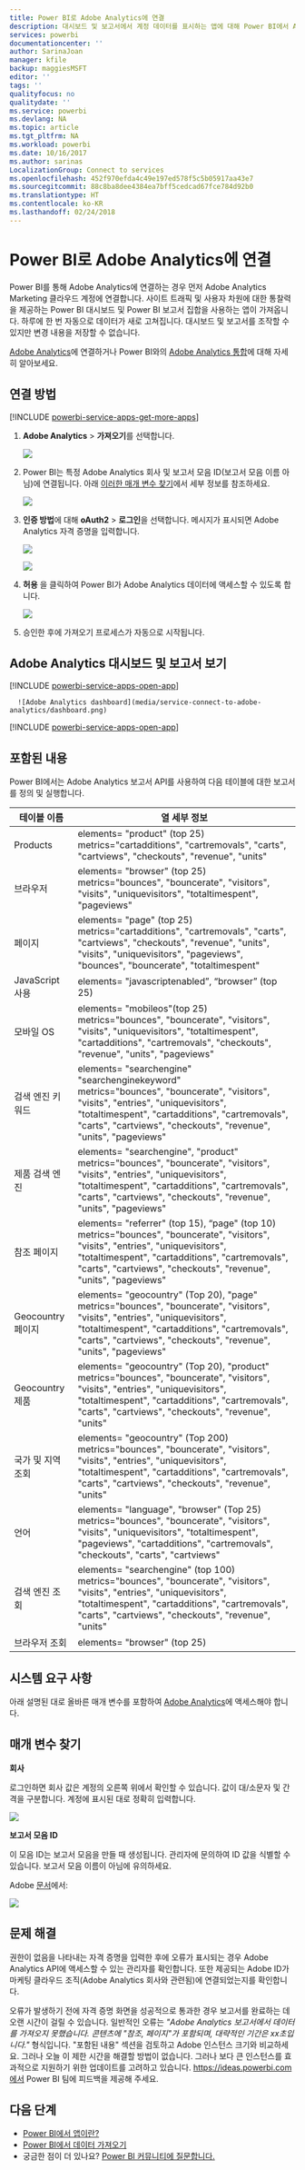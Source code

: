 ```yaml
---
title: Power BI로 Adobe Analytics에 연결
description: 대시보드 및 보고서에서 계정 데이터를 표시하는 앱에 대해 Power BI에서 Adobe Analytics로 연결합니다.
services: powerbi
documentationcenter: ''
author: SarinaJoan
manager: kfile
backup: maggiesMSFT
editor: ''
tags: ''
qualityfocus: no
qualitydate: ''
ms.service: powerbi
ms.devlang: NA
ms.topic: article
ms.tgt_pltfrm: NA
ms.workload: powerbi
ms.date: 10/16/2017
ms.author: sarinas
LocalizationGroup: Connect to services
ms.openlocfilehash: 452f970efda4c49e197ed578f5c5b05917aa43e7
ms.sourcegitcommit: 88c8ba8dee4384ea7bff5cedcad67fce784d92b0
ms.translationtype: HT
ms.contentlocale: ko-KR
ms.lasthandoff: 02/24/2018
---
```

# <a name="connect-to-adobe-analytics-with-power-bi"></a>Power BI로 Adobe Analytics에 연결
Power BI를 통해 Adobe Analytics에 연결하는 경우 먼저 Adobe Analytics Marketing 클라우드 계정에 연결합니다. 사이트 트래픽 및 사용자 차원에 대한 통찰력을 제공하는 Power BI 대시보드 및 Power BI 보고서 집합을 사용하는 앱이 가져옵니다. 하루에 한 번 자동으로 데이터가 새로 고쳐집니다. 대시보드 및 보고서를 조작할 수 있지만 변경 내용을 저장할 수 없습니다.

[Adobe Analytics](https://app.powerbi.com/getdata/services/adobe-analytics)에 연결하거나 Power BI와의 [Adobe Analytics 통합](https://powerbi.microsoft.com/integrations/adobe-analytics)에 대해 자세히 알아보세요.

## <a name="how-to-connect"></a>연결 방법
[!INCLUDE [powerbi-service-apps-get-more-apps](./includes/powerbi-service-apps-get-more-apps.md)]

1. **Adobe Analytics** \> **가져오기**를 선택합니다.
   
   ![](media/service-connect-to-adobe-analytics/adobe.png)
2. Power BI는 특정 Adobe Analytics 회사 및 보고서 모음 ID(보고서 모음 이름 아님)에 연결됩니다. 아래 [이러한 매개 변수 찾기](#FindingParams)에서 세부 정보를 참조하세요.
   
   ![](media/service-connect-to-adobe-analytics/parameters.png)
3. **인증 방법**에 대해 **oAuth2** \> **로그인**을 선택합니다. 메시지가 표시되면 Adobe Analytics 자격 증명을 입력합니다. 
   
    ![](media/service-connect-to-adobe-analytics/creds.png)
   
    ![](media/service-connect-to-adobe-analytics/adobe_signin.png)
4. **허용** 을 클릭하여 Power BI가 Adobe Analytics 데이터에 액세스할 수 있도록 합니다.
   
   ![](media/service-connect-to-adobe-analytics/adobe_authorize.png)
5. 승인한 후에 가져오기 프로세스가 자동으로 시작됩니다. 

## <a name="view-the-adobe-analytics-dashboard-and-reports"></a>Adobe Analytics 대시보드 및 보고서 보기
[!INCLUDE [powerbi-service-apps-open-app](./includes/powerbi-service-apps-open-app.md)]

      ![Adobe Analytics dashboard](media/service-connect-to-adobe-analytics/dashboard.png)

[!INCLUDE [powerbi-service-apps-open-app](./includes/powerbi-service-apps-what-now.md)]

## <a name="whats-included"></a>포함된 내용
Power BI에서는 Adobe Analytics 보고서 API를 사용하여 다음 테이블에 대한 보고서를 정의 및 실행합니다.

| **테이블 이름** | **열 세부 정보** |
| --- | --- |
| Products |elements=  "product" (top 25) </br> metrics="cartadditions", "cartremovals", "carts", "cartviews", "checkouts", "revenue", "units" |
| 브라우저 |elements= "browser" (top 25)</br>  metrics="bounces", "bouncerate", "visitors", "visits", "uniquevisitors", "totaltimespent", "pageviews" |
| 페이지 |elements= "page" (top 25)</br>  metrics="cartadditions", "cartremovals", "carts", "cartviews", "checkouts", "revenue", "units", "visits", "uniquevisitors", "pageviews", "bounces", "bouncerate", "totaltimespent" |
| JavaScript 사용 |elements=  "javascriptenabled”, “browser” (top 25) |
| 모바일 OS |elements= "mobileos"(top 25)</br> metrics="bounces", "bouncerate", "visitors", "visits", "uniquevisitors", "totaltimespent", "cartadditions", "cartremovals", "checkouts", "revenue", "units", "pageviews" |
| 검색 엔진 키워드 |elements= "searchengine" "searchenginekeyword"</br>  metrics="bounces", "bouncerate", "visitors", "visits", "entries", "uniquevisitors", "totaltimespent", "cartadditions", "cartremovals", "carts", "cartviews", "checkouts", "revenue", "units", "pageviews" |
| 제품 검색 엔진 |elements= "searchengine", "product"</br>  metrics="bounces", "bouncerate", "visitors", "visits", "entries", "uniquevisitors", "totaltimespent", "cartadditions", "cartremovals", "carts", "cartviews", "checkouts", "revenue", "units", "pageviews" |
| 참조 페이지 |elements= "referrer" (top 15), “page" (top 10)</br>  metrics="bounces", "bouncerate", "visitors", "visits", "entries", "uniquevisitors", "totaltimespent", "cartadditions", "cartremovals", "carts", "cartviews", "checkouts", "revenue", "units", "pageviews" |
| Geocountry 페이지 |elements= "geocountry" (Top 20), "page"</br>  metrics="bounces", "bouncerate", "visitors", "visits", "entries", "uniquevisitors", "totaltimespent", "cartadditions", "cartremovals", "carts", "cartviews", "checkouts", "revenue", "units", "pageviews" |
| Geocountry 제품 |elements= "geocountry" (Top 20), "product"</br> metrics="bounces", "bouncerate", "visitors", "visits", "entries", "uniquevisitors", "totaltimespent", "cartadditions", "cartremovals", "carts", "cartviews", "checkouts", "revenue", "units" |
| 국가 및 지역 조회 |elements= "geocountry" (Top 200)</br>  metrics="bounces", "bouncerate", "visitors", "visits", "entries", "uniquevisitors", "totaltimespent", "cartadditions", "cartremovals", "carts", "cartviews", "checkouts", "revenue", "units" |
| 언어 |elements= "language", "browser" (Top 25)</br>  metrics="bounces", "bouncerate", "visitors", "visits", "uniquevisitors", "totaltimespent", "pageviews", "cartadditions", "cartremovals", "checkouts", "carts", "cartviews" |
| 검색 엔진 조회 |elements= "searchengine" (top 100)</br>  metrics="bounces", "bouncerate", "visitors", "visits", "entries", "uniquevisitors", "totaltimespent", "cartadditions", "cartremovals", "carts", "cartviews", "checkouts", "revenue", "units" |
| 브라우저 조회 |elements= "browser" (top 25) |

## <a name="system-requirements"></a>시스템 요구 사항
아래 설명된 대로 올바른 매개 변수를 포함하여 [Adobe Analytics](http://www.adobe.com/marketing-cloud/web-analytics.html)에 액세스해야 합니다.

<a name="FindingParams"></a>

## <a name="finding-parameters"></a>매개 변수 찾기
**회사**

로그인하면 회사 값은 계정의 오른쪽 위에서 확인할 수 있습니다. 값이 대/소문자 및 간격을 구분합니다. 계정에 표시된 대로 정확히 입력합니다.

![](media/service-connect-to-adobe-analytics/adobe_companies.png)

**보고서 모음 ID**

이 모음 ID는 보고서 모음을 만들 때 생성됩니다. 관리자에 문의하여 ID 값을 식별할 수 있습니다. 보고서 모음 이름이 아님에 유의하세요.

Adobe [문서](https://marketing.adobe.com/resources/help/en_US/reference/new_report_suite.html)에서:

![](media/service-connect-to-adobe-analytics/reportsuiteid.png)

## <a name="troubleshooting"></a>문제 해결
권한이 없음을 나타내는 자격 증명을 입력한 후에 오류가 표시되는 경우 Adobe Analytics API에 액세스할 수 있는 관리자를 확인합니다. 또한 제공되는 Adobe ID가 마케팅 클라우드 조직(Adobe Analytics 회사와 관련됨)에 연결되었는지를 확인합니다.

오류가 발생하기 전에 자격 증명 화면을 성공적으로 통과한 경우 보고서를 완료하는 데 오랜 시간이 걸릴 수 있습니다. 일반적인 오류는 *"Adobe Analytics 보고서에서 데이터를 가져오지 못했습니다. 콘텐츠에 &quot;참조, 페이지&quot;가 포함되며, 대략적인 기간은 xx초입니다."* 형식입니다. "포함된 내용" 섹션을 검토하고 Adobe 인스턴스 크기와 비교하세요. 그러나 오늘 이 제한 시간을 해결할 방법이 없습니다. 그러나 보다 큰 인스턴스를 효과적으로 지원하기 위한 업데이트를 고려하고 있습니다. https://ideas.powerbi.com에서 Power BI 팀에 피드백을 제공해 주세요.

## <a name="next-steps"></a>다음 단계
* [Power BI에서 앱이란?](service-install-use-apps.md)
* [Power BI에서 데이터 가져오기](service-get-data.md)
* 궁금한 점이 더 있나요? [Power BI 커뮤니티에 질문합니다.](http://community.powerbi.com/)

